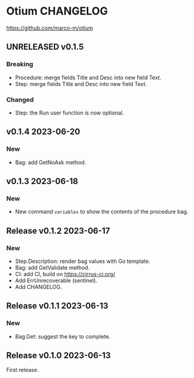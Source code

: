 # Otium CHANGELOG

https://github.com/marco-m/otium

##  UNRELEASED v0.1.5

### Breaking

- Procedure: merge fields Title and Desc into new field Text.
- Step: merge fields Title and Desc into new field Text.

### Changed

- Step: the Run user function is now optional.

## v0.1.4 2023-06-20

### New

- Bag: add GetNoAsk method.

## v0.1.3 2023-06-18

### New

- New command `variables` to show the contents of the procedure bag.

## Release v0.1.2 2023-06-17

### New

- Step.Description: render bag values with Go template.
- Bag: add GetValidate method.
- CI: add CI, build on https://cirrus-ci.org/
- Add ErrUnrecoverable (sentinel).
- Add CHANGELOG.

## Release v0.1.1 2023-06-13

### New

- Bag.Get: suggest the key to complete.

## Release v0.1.0 2023-06-13

First release.
